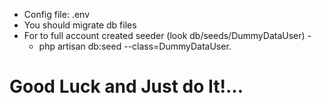 
 *	Config file: .env 
*	You should migrate db files 
*	For to full account created seeder (look db/seeds/DummyDataUser) -
    * php artisan db:seed --class=DummyDataUser.

# Good Luck and Just do It!...
